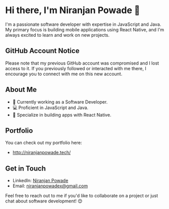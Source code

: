 # Hi there, I'm Niranjan Powade 👋

I'm a passionate software developer with expertise in JavaScript and Java. My primary focus is building mobile applications using React Native, and I'm always excited to learn and work on new projects.

## GitHub Account Notice

Please note that my previous GitHub account was compromised and I lost access to it. If you previously followed or interacted with me there, I encourage you to connect with me on this new account.

## About Me
- 🔭 Currently working as a Software Developer.
- 💻 Proficient in JavaScript and Java.
- 📱 Specialize in building apps with React Native.

## Portfolio
You can check out my portfolio here:

- http://niranjanpowade.tech/

## Get in Touch
- LinkedIn: [Niranjan Powade]([https://www.linkedin.com/in/niranjan-powade/](https://www.linkedin.com/in/niranjan-powade-8a712a220/))
- Email: [niranjanpowadex@gmail.com](niranjanpowadex@gmail.com)

Feel free to reach out to me if you'd like to collaborate on a project or just chat about software development! 😊
